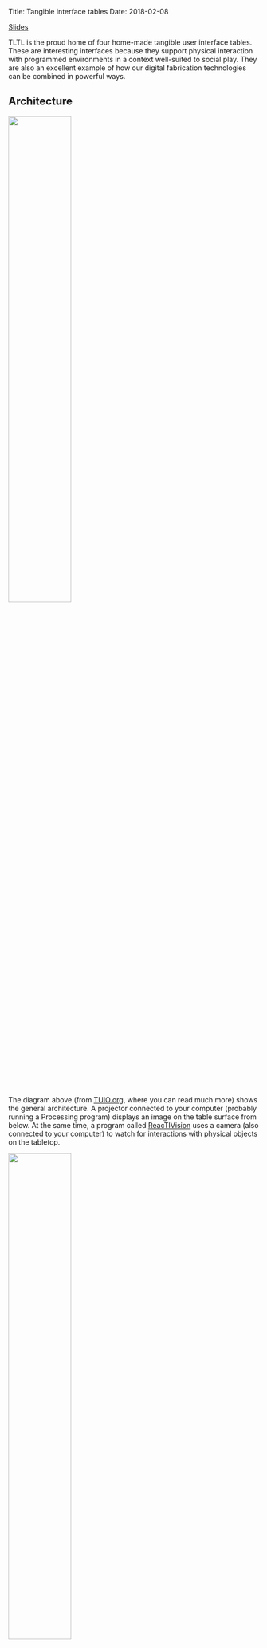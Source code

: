 Title: Tangible interface tables
Date: 2018-02-08

[Slides](https://docs.google.com/presentation/d/1LrSjeT7zTV3mismZ41-fcisdNBFVRaTPRy6lJ0BwU-4/edit?usp=sharing)

TLTL is the proud home of four home-made tangible user interface tables. These are interesting
interfaces because they support physical interaction with programmed environments in a 
context well-suited to social play. They are also an excellent example of how our digital fabrication technologies
can be combined in powerful ways.

## Architecture

<img src="https://www.tuio.org/images/diagram.png" style="width:50%;">

The diagram above (from [TUIO.org](https://tuio.org), where you can read much more) shows the general architecture. A projector 
connected to your computer (probably running a Processing program) displays an image on the table 
surface from below. At the same time, a program called [ReacTIVision](http://reactivision.sourceforge.net/) uses a camera (also connected to your computer) to 
watch for interactions with physical objects on the tabletop.

<img src="{static}/images/fiducials.png" style="width:50%;">

[ReacTIVision](http://reactivision.sourceforge.net/) watches for specific patterns, called fiducials,
and broadcasts a stream 
of data about their positions and orientations. You can use a Processing library called 
[TUIO Processing](https://www.tuio.org/?software) to write a program which listens to the stream of 
information about the fiducials. Your program can react to these and update what it draws to the screen. If you attach
fiducials to the bottom of physical objects, your program can then respond to their positions on the table.

During testing, we found that the projected images sometimes interfered with recognizing the fiducials. Therefore, we 
decided to use an infrared camera (instead of visible light) to detect fiducials. We use arrays of infrared LEDs to
illuminate the underside of the table with infrared light.

## Step by step

- Install [ReacTIVision](http://reactivision.sourceforge.net/). While it is running, you should see a window like the one below. 
  Press `h` to see the configuration options.

  <img src="{static}/images/chris_react.png" style="width:40%;">

- Print out the fiducial patterns ([PDF]({static}/resources/fiducials.pdf)) and hold them in view of your 
  webcam. You should see them identified in the reacTIVision window. 
- Install the [TUIO Processing](https://www.tuio.org/?software) library. Download and unzip the folder, and then put it in the `libraries` folder
  inside your processing home directory. 
- Write a Processing program which listens for TUIO events (To see examples, use the demo app that comes with the [TUIO Processing](https://www.tuio.org/?software) library, or see Chris's [hospitals](https://github.com/cproctor/hospitals/releases) game). 
  You should be able to control it using fiducials held up to your webcam. 
- Once your program is working on your computer, connect your computer to the TUI table. You will need to connect to the table's projector
  (VGA) and to the camera (USB). Check the TUI table's systems:
    - Is the projector on and displaying your screen? You can adjust the mirror position under the table to align the image.
    - Is the camera plugged in and sending an image to reacTIVision? 
    - Are the LED arrays turned on? If not, the camera's image will be very dark. 
- Now you need to calibrate reacTIVision so that the camera's coordinates match the display coordinates. You have two options: 
    - Use the built-in calibration (press `h` for controls; `c` to enter calibration mode, and arrow keys plus `awdx` to adjust the calibration grid)
    - Bertrand Schneider, who graduated from TLTL and now teaches at Harvard, wrote a handy [calibration plugin](https://github.com/schneibe/Reactivision-Calibration)
      you can add to your program, so you don't have to re-calibrate it every time you restart.
- If reacTIVision is not detecting fiducials well, try adjusting the gradient gate (`g`) and the camera options (`o`). If all else 
  fails, try larger fiducials.
